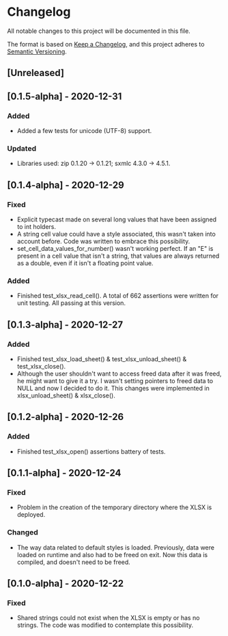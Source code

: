 # Changelog
All notable changes to this project will be documented in this file.

The format is based on [Keep a Changelog](https://keepachangelog.com/en/1.0.0/),
and this project adheres to [Semantic Versioning](https://semver.org/spec/v2.0.0.html).

## [Unreleased]

## [0.1.5-alpha] - 2020-12-31
### Added
- Added a few tests for unicode (UTF-8) support.
  
### Updated
- Libraries used: zip 0.1.20 -> 0.1.21; sxmlc 4.3.0 -> 4.5.1.

## [0.1.4-alpha] - 2020-12-29
### Fixed
- Explicit typecast made on several long values that have been assigned to int holders.
- A string cell value could have a style associated, this wasn't taken into account before. Code was written to embrace 
this possibility.
- set_cell_data_values_for_number() wasn't working perfect. If an "E" is present in a cell value that isn't a string,
that values are always returned as a double, even if it isn't a floating point value.
  
### Added
- Finished test_xlsx_read_cell(). A total of 662 assertions were written for unit testing. All passing at this version.

## [0.1.3-alpha] - 2020-12-27
### Added
- Finished test_xlsx_load_sheet() & test_xlsx_unload_sheet() & test_xlsx_close().
- Although the user shouldn't want to access freed data after it was freed, he might want to give it a try. I wasn't
setting pointers to freed data to NULL and now I decided to do it. This changes were implemented in xlsx_unload_sheet()
& xlsx_close().

## [0.1.2-alpha] - 2020-12-26
### Added
- Finished test_xlsx_open() assertions battery of tests.

## [0.1.1-alpha] - 2020-12-24
### Fixed
- Problem in the creation of the temporary directory where the XLSX is deployed.

### Changed
- The way data related to default styles is loaded. Previously, data were loaded on runtime and also had to be freed 
  on exit. Now this data is compiled, and doesn't need to be freed.

## [0.1.0-alpha] - 2020-12-22
### Fixed
- Shared strings could not exist when the XLSX is empty or has no strings. The code was modified to contemplate this 
  possibility.